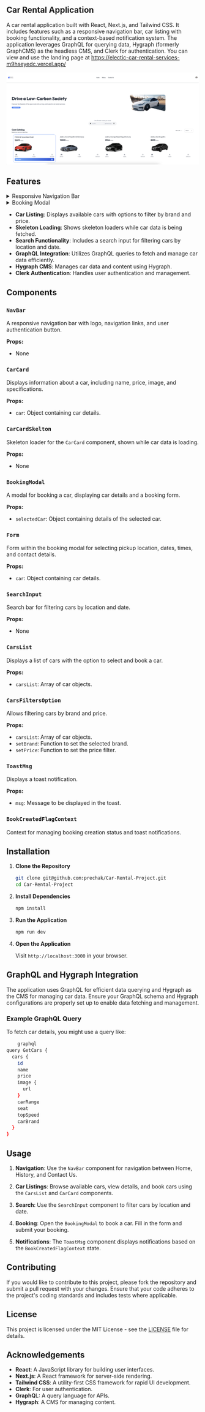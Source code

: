 ## Car Rental Application

A car rental application built with React, Next.js, and Tailwind CSS. It includes features such as a responsive navigation bar, car listing with booking functionality, and a context-based notification system. The application leverages GraphQL for querying data, Hygraph (formerly GraphCMS) as the headless CMS, and Clerk for authentication.
You can view and use the landing page at https://electic-car-rental-services-m9hseyedc.vercel.app/



![](public/Homepage_Screenshot.png)


## Features
<details>
<summary>Responsive Navigation Bar</summary>

![Screenshot](public/Homepage_Responsive_Screenshot.png)

</details>

<details>
<summary>Booking Modal</summary>

- **Booking Modal**: Allows users to book a selected car.
![](public/Modal_Preview_Screenshot.png)

</details>


- **Car Listing**: Displays available cars with options to filter by brand and price.
- **Skeleton Loading**: Shows skeleton loaders while car data is being fetched.
- **Search Functionality**: Includes a search input for filtering cars by location and date.
- **GraphQL Integration**: Utilizes GraphQL queries to fetch and manage car data efficiently.
- **Hygraph CMS**: Manages car data and content using Hygraph.
- **Clerk Authentication**: Handles user authentication and management.


## Components

### `NavBar`

A responsive navigation bar with logo, navigation links, and user authentication button.

**Props:**
- None

### `CarCard`

Displays information about a car, including name, price, image, and specifications.

**Props:**
- `car`: Object containing car details.

### `CarCardSkelton`

Skeleton loader for the `CarCard` component, shown while car data is loading.

**Props:**
- None

### `BookingModal`

A modal for booking a car, displaying car details and a booking form.

**Props:**
- `selectedCar`: Object containing details of the selected car.

### `Form`

Form within the booking modal for selecting pickup location, dates, times, and contact details.

**Props:**
- `car`: Object containing car details.

### `SearchInput`

Search bar for filtering cars by location and date.

**Props:**
- None

### `CarsList`

Displays a list of cars with the option to select and book a car.

**Props:**
- `carsList`: Array of car objects.

### `CarsFiltersOption`

Allows filtering cars by brand and price.

**Props:**
- `carsList`: Array of car objects.
- `setBrand`: Function to set the selected brand.
- `setPrice`: Function to set the price filter.

### `ToastMsg`

Displays a toast notification.

**Props:**
- `msg`: Message to be displayed in the toast.

### `BookCreatedFlagContext`

Context for managing booking creation status and toast notifications.

## Installation

1. **Clone the Repository**

    ```bash
    git clone git@github.com:prechak/Car-Rental-Project.git
    cd Car-Rental-Project
    ```

2. **Install Dependencies**

    ```bash
    npm install
    ```

3. **Run the Application**

    ```bash
    npm run dev
    ```

4. **Open the Application**

    Visit `http://localhost:3000` in your browser.

## GraphQL and Hygraph Integration

The application uses GraphQL for efficient data querying and Hygraph as the CMS for managing car data. Ensure your GraphQL schema and Hygraph configurations are properly set up to enable data fetching and management.

### Example GraphQL Query

To fetch car details, you might use a query like:

```bash
    graphql
query GetCars {
  cars {
    id
    name
    price
    image {
      url
    }
    carRange
    seat
    topSpeed
    carBrand
  }
}
```

## Usage

1. **Navigation**: Use the `NavBar` component for navigation between Home, History, and Contact Us.

2. **Car Listings**: Browse available cars, view details, and book cars using the `CarsList` and `CarCard` components.

3. **Search**: Use the `SearchInput` component to filter cars by location and date.

4. **Booking**: Open the `BookingModal` to book a car. Fill in the form and submit your booking.

5. **Notifications**: The `ToastMsg` component displays notifications based on the `BookCreatedFlagContext` state.

## Contributing

If you would like to contribute to this project, please fork the repository and submit a pull request with your changes. Ensure that your code adheres to the project's coding standards and includes tests where applicable.

## License

This project is licensed under the MIT License - see the [LICENSE](LICENSE) file for details.

## Acknowledgements

- **React**: A JavaScript library for building user interfaces.
- **Next.js**: A React framework for server-side rendering.
- **Tailwind CSS**: A utility-first CSS framework for rapid UI development.
- **Clerk**: For user authentication.
- **GraphQ**L: A query language for APIs.
- **Hygraph**: A CMS for managing content.

